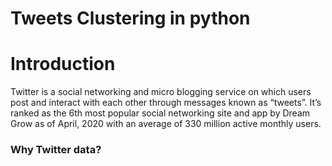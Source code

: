 # Tweets Clustering in python
  #   Introduction
Twitter is a social networking and micro blogging service on which users post and interact with each other through messages known as “tweets”. It’s ranked as the 6th most popular social networking site and app by Dream Grow as of April, 2020 with an average of 330 million active monthly users.
   ### Why Twitter data?
   

